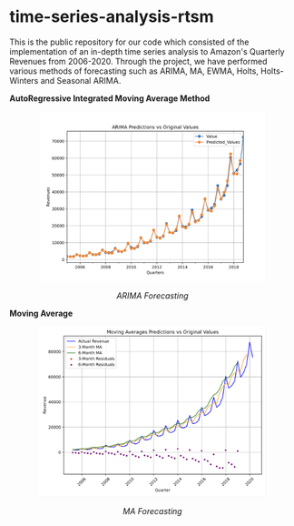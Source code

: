 # time-series-analysis-rtsm
This is the public repository for our code which consisted of the implementation of an in-depth time series analysis to Amazon's Quarterly Revenues from 2006-2020. Through the project, we have performed various methods of forecasting such as ARIMA, MA, EWMA, Holts, Holts-Winters and Seasonal ARIMA. 

**AutoRegressive Integrated Moving Average Method**
<p align="center">
<img width="400" alt="img1" src="https://github.com/vedantpalit/time-series-analysis-rtsm/blob/main/images/img1.png" >
</p>
<p align="center">
<i>ARIMA Forecasting</i>
</p>

**Moving Average**
<p align="center">
<img width="400" alt="img5" src="https://github.com/vedantpalit/time-series-analysis-rtsm/blob/main/images/img5.png" >
</p>
<p align="center">
<i>MA Forecasting</i>
</p>
